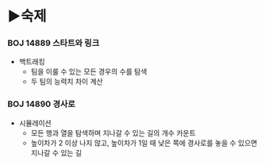 # ▶숙제

### BOJ 14889 스타트와 링크
- 백트래킹
  - 팀을 이룰 수 있는 모든 경우의 수를 탐색
  - 두 팀의 능력치 차이 계산

### BOJ 14890 경사로
- 시뮬레이션
  - 모든 행과 열을 탐색하며 지나갈 수 있는 길의 개수 카운트
  - 높이차가 2 이상 나지 않고, 높이차가 1일 때 낮은 쪽에 경사로를 놓을 수 있으면 지나갈 수 있는 길

### 

### 

### 

### 

### 

### 